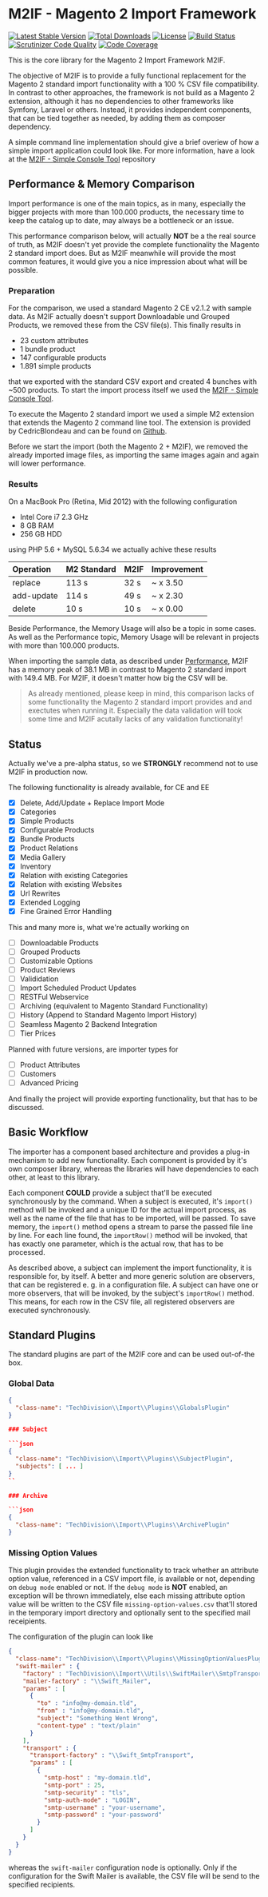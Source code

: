 # M2IF - Magento 2 Import Framework

[![Latest Stable Version](https://img.shields.io/packagist/v/techdivision/import.svg?style=flat-square)](https://packagist.org/packages/techdivision/import) 
 [![Total Downloads](https://img.shields.io/packagist/dt/techdivision/import.svg?style=flat-square)](https://packagist.org/packages/techdivision/import)
 [![License](https://img.shields.io/packagist/l/techdivision/import.svg?style=flat-square)](https://packagist.org/packages/techdivision/import)
 [![Build Status](https://img.shields.io/travis/techdivision/import/master.svg?style=flat-square)](http://travis-ci.org/techdivision/import)
 [![Scrutinizer Code Quality](https://img.shields.io/scrutinizer/g/techdivision/import/master.svg?style=flat-square)](https://scrutinizer-ci.com/g/techdivision/import/?branch=master) [![Code Coverage](https://img.shields.io/scrutinizer/coverage/g/techdivision/import/master.svg?style=flat-square)](https://scrutinizer-ci.com/g/techdivision/import/?branch=master)

This is the core library for the Magento 2 Import Framework M2IF.

The objective of M2IF is to provide a fully functional replacement for the Magento 2 standard import functionality
with a 100 % CSV file compatibility. In contrast to other approaches, the framework is not build as a Magento 2
extension, although it has no dependencies to other frameworks like Symfony, Laravel or others. Instead, it 
provides independent components, that can be tied together as needed, by adding them as composer dependency.

A simple command line implementation should give a brief overiew of how a simple import application could look
like. For more information, have a look at the [M2IF - Simple Console Tool](https://github.com/techdivision/import-cli-simple) 
repository

## Performance & Memory Comparison

Import performance is one of the main topics, as in many, especially the bigger projects with more than 100.000
products, the necessary time to keep the catalog up to date, may always be a bottleneck or an issue.

This performance comparison below, will actually **NOT** be a the real source of truth, as M2IF doesn't yet provide 
the complete functionality the Magento 2 standard import does. But as M2IF meanwhile will provide the most common 
features, it would give you a nice impression about what will be possible.

### Preparation

For the comparison, we used a standard Magento 2 CE v2.1.2 with sample data. As M2IF actually doesn't support
Downloadable und Grouped Products, we removed these from the CSV file(s). This finally results in

* 23 custom attributes
* 1 bundle product
* 147 configurable products
* 1.891 simple products

that we exported with the standard CSV export and created 4 bunches with ~500 products. To start the import process
itself we used the [M2IF - Simple Console Tool](https://github.com/techdivision/import-cli-simple). 

To execute the Magento 2 standard import we used a simple M2 extension that extends the Magento 2 command line tool. 
The extension is provided by CedricBlondeau and can be found on [Github](https://github.com/cedricblondeau/magento2-module-catalog-import-command).

Before we start the import (both the Magento 2 + M2IF), we removed the already imported image files, as importing
the same images again and again will lower performance.

### Results

On a MacBook Pro (Retina, Mid 2012) with the following configuration

* Intel Core i7 2.3 GHz
* 8 GB RAM
* 256 GB HDD

using PHP 5.6 + MySQL 5.6.34 we actually achive these results

| Operation            | M2 Standard  |       M2IF |    Improvement |
|:---------------------|:-------------|:-----------|:---------------|
| replace              |        113 s |       32 s |       ~ x 3.50 |
| add-update           |        114 s |       49 s |       ~ x 2.30 |
| delete               |         10 s |       10 s |       ~ x 0.00 |

Beside Performance, the Memory Usage will also be a topic in some cases. As well as the Performance
topic, Memory Usage will be relevant in projects with more than 100.000 products.

When importing the sample data, as described under [Performance](#performance--memory-comparison), M2IF has a memory peak of 38.1 MB
in contrast to Magento 2 standard import with 149.4 MB. For M2IF, it doesn't matter how big the CSV will be.

> As already mentioned, please keep in mind, this comparison lacks of some functionality the Magento 2 standard 
> import provides and and exectutes when running it. Especially the data validation will took some time and M2IF 
> acutally lacks of any validation functionality!

## Status

Actually we've a pre-alpha status, so we **STRONGLY** recommend not to use M2IF in production now.

The following functionality is already available, for CE and EE

- [x] Delete, Add/Update + Replace Import Mode
- [x] Categories
- [x] Simple Products
- [x] Configurable Products
- [x] Bundle Products
- [x] Product Relations
- [x] Media Gallery
- [x] Inventory
- [x] Relation with existing Categories
- [x] Relation with existing Websites
- [x] Url Rewrites
- [x] Extended Logging
- [x] Fine Grained Error Handling

This and many more is, what we're actually working on

- [ ] Downloadable Products
- [ ] Grouped Products
- [ ] Customizable Options
- [ ] Product Reviews
- [ ] Valididation
- [ ] Import Scheduled Product Updates
- [ ] RESTFul Webservice
- [ ] Archiving (equivalent to Magento Standard Functionality)
- [ ] History (Append to Standard Magento Import History)
- [ ] Seamless Magento 2 Backend Integration
- [ ] Tier Prices

Planned with future versions, are importer types for

- [ ] Product Attributes
- [ ] Customers
- [ ] Advanced Pricing

And finally the project will provide exporting functionality, but that has to be discussed.

## Basic Workflow

The importer has a component based architecture and provides a plug-in mechanism to add new functionality.
Each component is provided by it's own composer library, whereas the libraries will have dependencies to each
other, at least to this library.

Each component **COULD** provide a subject that'll be executed synchronously by the command. When a 
subject is executed, it's `import()` method will be invoked and a unique ID for the actual import process, 
as well as the name of the file that has to be imported, will be passed. To save memory, the `import()` 
method opens a stream to parse the passed file line by line. For each line found, the `importRow()` method 
will be invoked, that has exactly one parameter, which is the actual row, that has to be processed.

As described above, a subject can implement the import functionality, it is responsible for, by itself. A 
better and more generic solution are observers, that can be registered e. g. in a configuration file. A 
subject can have one or more observers, that will be invoked, by the subject's `importRow()` method. This 
means, for each row in the CSV file, all registered observers are executed synchronously.

## Standard Plugins

The standard plugins are part of the M2IF core and can be used out-of-the box.

### Global Data

```json
{
  "class-name": "TechDivision\\Import\\Plugins\\GlobalsPlugin"
}

### Subject

```json
{
  "class-name": "TechDivision\\Import\\Plugins\\SubjectPlugin",
  "subjects": [ ... ]
}
``

### Archive

```json
{
  "class-name": "TechDivision\\Import\\Plugins\\ArchivePlugin"
}
```

### Missing Option Values

This plugin provides the extended functionality to track whether an attribute option value, referenced 
in a CSV import file, is available or not, depending on `debug mode` enabled or not. If the `debug mode` 
is **NOT** enabled, an exception will be thrown immediately, else each missing attribute option value 
will be written to the CSV file `missing-option-values.csv` that'll stored in the temporary import 
directory and optionally sent to the specified mail receipients.

The configuration of the plugin can look like

```json
{
  "class-name": "TechDivision\\Import\\Plugins\\MissingOptionValuesPlugin",
  "swift-mailer" : {
    "factory" : "TechDivision\\Import\\Utils\\SwiftMailer\\SmtpTransportMailerFactory",
    "mailer-factory" : "\\Swift_Mailer",
    "params" : [
      {
        "to" : "info@my-domain.tld",
        "from" : "info@my-domain.tld",
        "subject": "Something Went Wrong",
        "content-type" : "text/plain"
      }
    ],
    "transport" : {
      "transport-factory" : "\\Swift_SmtpTransport",
      "params" : [
        {
          "smtp-host" : "my-domain.tld",
          "smtp-port" : 25,
          "smtp-security" : "tls",
          "smtp-auth-mode" : "LOGIN",
          "smtp-username" : "your-username",
          "smtp-password" : "your-password"
        }
      ]
    }
  }
}
```

whereas the `swift-mailer` configuration node is optionally. Only if the configuration for the Swift Mailer
is available, the CSV file will be send to the specified recipients.